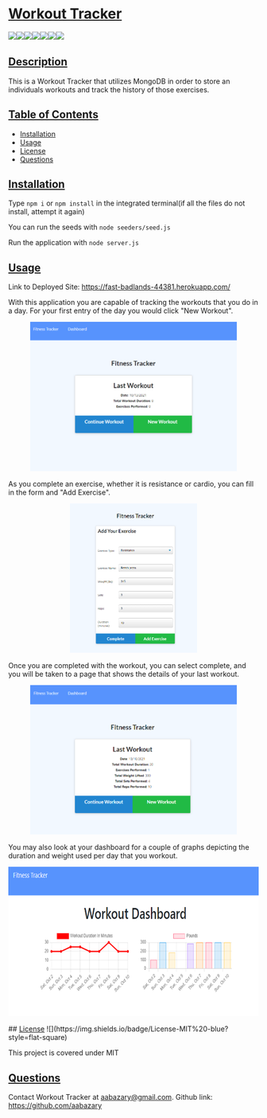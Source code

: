 # <ins>Workout Tracker</ins>
![](https://img.shields.io/badge/HTML5-E34F26?style=for-the-badge&logo=html5&logoColor=white)![](https://img.shields.io/badge/CSS3-1572B6?style=for-the-badge&logo=css3&logoColor=white)![](https://img.shields.io/badge/JavaScript-323330?style=for-the-badge&logo=javascript&logoColor=F7DF1E)![](https://img.shields.io/badge/Node.js-43853D?style=for-the-badge&logo=node.js&logoColor=white)![](https://img.shields.io/badge/Express.js-404D59?style=for-the-badge)![](https://img.shields.io/badge/MongoDB-4EA94B?style=for-the-badge&logo=mongodb&logoColor=white)![](https://img.shields.io/badge/Heroku-430098?style=for-the-badge&logo=heroku&logoColor=white)
## <ins>Description</ins>
This is a Workout Tracker that utilizes MongoDB in order to store an individuals workouts and track the history of those exercises. 
## <ins>Table of Contents</ins>
- [Installation](#installation)
- [Usage](#usage)
- [License](#license)
- [Questions](#questions)

## <ins>Installation</ins>
Type `npm i` or `npm install` in the integrated terminal(if all the files do not install, attempt it again)

You can run the seeds with `node seeders/seed.js`

Run the application with `node server.js`
## <ins>Usage</ins>
Link to Deployed Site:
https://fast-badlands-44381.herokuapp.com/

With this application you are capable of tracking the workouts that you do in a day. For your first entry of the day you would click "New Workout".

<p align="center" >
<img src ="./images/home.png" height=300>
</p>

As you complete an exercise, whether it is resistance or cardio, you can fill in the form and "Add Exercise". 

<p align="center" >
<img src ="./images/input.png" height=300>
</p>

Once you are completed with the workout, you can select complete, and you will be taken to a page that shows the details of your last workout. 

<p align="center" >
<img src ="./images/last_workout.png" height=300>
</p>

You may also look at your dashboard for a couple of graphs depicting the duration and weight used per day that you workout.

<p align="center" >
<img src ="./images/dashboard.png" height=300>
</p>
## <ins>License</ins>
![](https://img.shields.io/badge/License-MIT%20-blue?style=flat-square)

This project is covered under MIT
## <ins>Questions</ins>
Contact Workout Tracker at aabazary@gmail.com. Github link: https://github.com/aabazary
